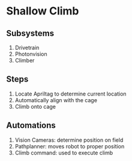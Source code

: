 # Shallow Climb

## Subsystems
1. Drivetrain
1. Photonvision
1. Climber

## Steps
1. Locate Apriltag to determine current location
1. Automatically align with the cage
1. Climb onto cage

## Automations
1. Vision Cameras: determine position on field
1. Pathplanner: moves robot to proper position
1. Climb command: used to execute climb